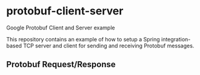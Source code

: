 protobuf-client-server
======================

Google Protobuf Client and Server example

This repository contains an example of how to setup a Spring integration-based 
TCP server and client for sending and receiving Protobuf messages.

Protobuf Request/Response
-------------------------